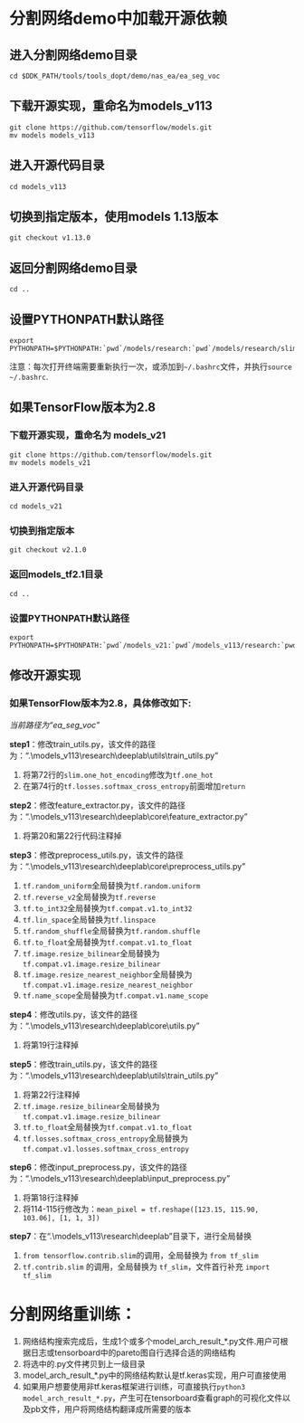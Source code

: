 # 分割网络demo中加载开源依赖
## 进入分割网络demo目录
```{r, engine='bash', count_lines}
cd $DDK_PATH/tools/tools_dopt/demo/nas_ea/ea_seg_voc
```
## 下载开源实现，重命名为models_v113
```{r, engine='bash', count_lines}
git clone https://github.com/tensorflow/models.git
mv models models_v113
```
## 进入开源代码目录
```{r, engine='bash', count_lines}
cd models_v113
```
## 切换到指定版本，使用models 1.13版本
```{r, engine='bash', count_lines}
git checkout v1.13.0
```
## 返回分割网络demo目录
```{r, engine='bash', count_lines}
cd ..
```
## 设置PYTHONPATH默认路径
```{r, engine='bash', count_lines}
export PYTHONPATH=$PYTHONPATH:`pwd`/models/research:`pwd`/models/research/slim
```
注意：每次打开终端需要重新执行一次，或添加到```~/.bashrc```文件，并执行```source ~/.bashrc```.

## 如果TensorFlow版本为2.8
### 下载开源实现，重命名为 models_v21
```{r, engine='bash', count_lines}
git clone https://github.com/tensorflow/models.git
mv models models_v21
```
### 进入开源代码目录
```{r, engine='bash', count_lines}
cd models_v21
```
### 切换到指定版本
```{r, engine='bash', count_lines}
git checkout v2.1.0
```
### 返回models_tf2.1目录
```{r, engine='bash', count_lines}
cd ..
```
### 设置PYTHONPATH默认路径
```{r, engine='bash', count_lines}
export PYTHONPATH=$PYTHONPATH:`pwd`/models_v21:`pwd`/models_v113/research:`pwd`/models_v113/research/slim
```

## 修改开源实现
### 如果TensorFlow版本为2.8，具体修改如下:
*当前路径为“ea_seg_voc”*

**step1**：修改train_utils.py，该文件的路径为：“.\models_v113\research\deeplab\utils\train_utils.py”
1. 将第72行的```slim.one_hot_encoding```修改为```tf.one_hot```
2. 在第74行的```tf.losses.softmax_cross_entropy```前面增加```return```

**step2**：修改feature_extractor.py，该文件的路径为：“.\models_v113\research\deeplab\core\feature_extractor.py”
1. 将第20和第22行代码注释掉

**step3**：修改preprocess_utils.py，该文件的路径为：“.\models_v113\research\deeplab\core\preprocess_utils.py”
1. ```tf.random_uniform```全局替换为```tf.random.uniform```
2. ```tf.reverse_v2```全局替换为```tf.reverse```
3. ```tf.to_int32```全局替换为```tf.compat.v1.to_int32```
4. ```tf.lin_space```全局替换为```tf.linspace```
5. ```tf.random_shuffle```全局替换为```tf.random.shuffle```
6. ```tf.to_float```全局替换为```tf.compat.v1.to_float```
7. ```tf.image.resize_bilinear```全局替换为```tf.compat.v1.image.resize_bilinear```
8. ```tf.image.resize_nearest_neighbor```全局替换为```tf.compat.v1.image.resize_nearest_neighbor```
9. ```tf.name_scope```全局替换为```tf.compat.v1.name_scope```

**step4**：修改utils.py，该文件的路径为：“.\models_v113\research\deeplab\core\utils.py”
1. 将第19行注释掉

**step5**：修改train_utils.py，该文件的路径为：“.\models_v113\research\deeplab\utils\train_utils.py”
1. 将第22行注释掉
2. ```tf.image.resize_bilinear```全局替换为```tf.compat.v1.image.resize_bilinear```
3. ```tf.to_float```全局替换为```tf.compat.v1.to_float```
4. ```tf.losses.softmax_cross_entropy```全局替换为```tf.compat.v1.losses.softmax_cross_entropy```

**step6**：修改input_preprocess.py，该文件的路径为：“.\models_v113\research\deeplab\input_preprocess.py”
1. 将第18行注释掉
2. 将114-115行修改为：```mean_pixel = tf.reshape([123.15, 115.90, 103.06], [1, 1, 3])```


**step7**：在“.\models_v113\research\deeplab”目录下，进行全局替换
1. `from tensorflow.contrib.slim`的调用，全局替换为 `from tf_slim`
2. `tf.contrib.slim` 的调用，全局替换为 `tf_slim`，文件首行补充 `import tf_slim`


# 分割网络重训练：
1. 网络结构搜索完成后，生成1个或多个model_arch_result_*.py文件.用户可根据日志或tensorboard中的pareto图自行选择合适的网络结构
2. 将选中的.py文件拷贝到上一级目录
3. model_arch_result_*.py中的网络结构默认是tf.keras实现，用户可直接使用
4. 如果用户想要使用非tf.keras框架进行训练，可直接执行```python3 model_arch_result_*.py```，产生可在tensorboard查看graph的可视化文件以及pb文件，用户将网络结构翻译成所需要的版本
